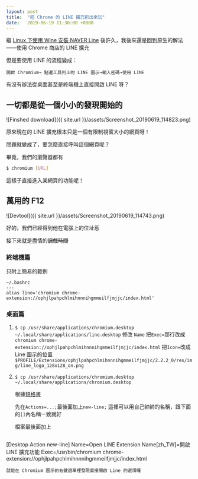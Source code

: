 ```yaml
---
layout: post
title:  "把 Chrome 的 LINE 擴充抓出來玩"
date:   2019-06-19 11:30:00 +0800
---
```



繼 [Linux 下使用 Wine 安裝 NAVER Line](https://brli.github.io/2017/10/23/linux-wine-line.html) 後許久，我後來還是回到原生的解法——使用 Chrome 商店的 LINE 擴充

但是要使用 LINE 的流程變成：

`開啟 Chromium→ 點選工具列上的 LINE 圖示→輸入密碼→使用 LINE`

有沒有辦法從桌面甚至是終端機上直接開啟 LINE 呀？

## 一切都是從一個小小的發現開始的

![Finshed download]({{ site.url }}/assets/Screenshot_20190619_114823.png)

原來現在的 LINE 擴充根本只是一個有限制視窗大小的網頁呀！

問題就變成了，要怎麼直接呼叫這個網頁呢？

畢竟，我們的瀏覽器都有

```bash
$ chromium [URL]
```

這樣子直接進入某網頁的功能呢！

## 萬用的 F12

![Devtool]({{ site.url }}/assets/Screenshot_20190619_114743.png)

好的，我們已經得到他在電腦上的位址惹

接下來就是盡情的~~調戲時間~~

### 終端機篇

只附上簡易的範例

```
~/.bashrc
---
alias line='chromium chrome-extension://ophjlpahpchlmihnnnihgmmeilfjmjjc/index.html'
```

### 桌面篇

1. `$ cp /usr/share/applications/chromium.desktop ~/.local/share/applications/line.desktop`
    修改 `Name`
    把`Exec=`那行改成`chromium chrome-extension://ophjlpahpchlmihnnnihgmmeilfjmjjc/index.html`
    把`Icon=`改成 Line 圖示的位置`$PROFILE/Extensions/ophjlpahpchlmihnnnihgmmeilfjmjjc/2.2.2_0/res/img/line_logo_128x128_on.png`
2. `$ cp /usr/share/applications/chromium.desktop ~/.local/share/applications/chromium.desktop`

    根據[規格書](https://standards.freedesktop.org/desktop-entry-spec/desktop-entry-spec-latest.html#extra-actions)
    
    先在`Actions=...;`最後面加上`new-line;`
    這裡可以用自己帥帥的名稱，跟下面的`[]`內名稱一致就好
    
   檔案最後面加上
     
     ```
  [Desktop Action new-line]
  Name=Open LINE Extension
  Name[zh_TW]=開啟 LINE 擴充功能
  Exec=/usr/bin/chromium chrome-extension://ophjlpahpchlmihnnnihgmmeilfjmjjc/index.html
  ```
  就能在 Chromium 圖示的右鍵選單裡發現直接開啟 Line 的選項囉
